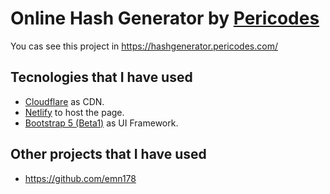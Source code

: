 # Online Hash Generator by [Pericodes](https://github.com/pericodes)

You cas see this project in https://hashgenerator.pericodes.com/ 

## Tecnologies that I have used

* [Cloudflare](https://www.cloudflare.com/) as CDN. 
* [Netlify](https://www.netlify.com/) to host the page.  
* [Bootstrap 5 (Beta1)](https://getbootstrap.com/) as UI Framework. 

## Other projects that I have used
* https://github.com/emn178
